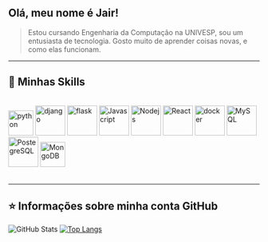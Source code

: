 ## Olá, meu nome é <strong>Jair!</strong>

> Estou cursando Engenharia da Computação na UNIVESP,
sou um entusiasta de tecnologia. Gosto muito de aprender coisas novas,
e como elas funcionam.

----

## 🚀 Minhas Skills

<div style="display: inline_block"><br>
  <img height="50" src="https://cdn.jsdelivr.net/gh/devicons/devicon/icons/python/python-original.svg" alt="python"/>
  <img height="60" src="https://cdn.jsdelivr.net/gh/devicons/devicon/icons/django/django-plain-wordmark.svg" alt="django"/>
  <img height="60" src="https://cdn.jsdelivr.net/gh/devicons/devicon/icons/flask/flask-original-wordmark.svg" alt="flask"/>
  <img height="60" src="https://cdn.jsdelivr.net/gh/devicons/devicon/icons/javascript/javascript-original.svg" alt="Javascript"/>
  <img height="60" src="https://cdn.jsdelivr.net/gh/devicons/devicon/icons/nodejs/nodejs-original-wordmark.svg" alt="Nodejs"/>
  <img height="60" src="https://cdn.jsdelivr.net/gh/devicons/devicon/icons/react/react-original-wordmark.svg" alt="React"/>
  <img height="60" src="https://cdn.jsdelivr.net/gh/devicons/devicon/icons/docker/docker-original-wordmark.svg" alt="docker"/>
  <img height="60" src="https://cdn.jsdelivr.net/gh/devicons/devicon/icons/mysql/mysql-original-wordmark.svg" alt="MySQL"/>
  <img height="60" src="https://cdn.jsdelivr.net/gh/devicons/devicon/icons/postgresql/postgresql-original-wordmark.svg" alt="PostegreSQL"/>
  <img height="50" src="https://cdn.jsdelivr.net/gh/devicons/devicon/icons/mongodb/mongodb-original-wordmark" alt="MongoDB"/>
<div>
<br>

---

## ⭐ Informações sobre minha conta GitHub
![GitHub Stats](https://github-readme-stats.vercel.app/api?username=jmreis&show_icons=true)
[![Top Langs](https://github-readme-stats.vercel.app/api/top-langs/?username=jmreis&layout=compact)](https://github.com/jmreis)

